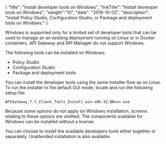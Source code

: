 {
"title": "Install developer tools on Windows",
"linkTitle": "Install developer tools on Windows",
"weight":"10",
"date": "2019-10-02",
"description": "Install Policy Studio, Configuration Studio, or Package and deployment tools on Windows."
}

Windows is supported only for a limited set of developer tools that can be used to manage an an existing deployment running on Linux or in Docker containers. API Gateway and API Manager do not support Windows.

The following tools can be installed on Windows:

* Policy Studio
* Configuration Studio
* Package and deployment tools

You can install the developer tools using the same installer flow as on Linux. To run the installer in the default GUI mode, locate and run the following setup file:

```
APIGateway_7.7_Client_Tools_Install_win-x86-32_BN<n>.exe
```

Because some options do not apply on Windows installation, screens relating to these options are omitted. The components available for Windows can be installed without a license.

You can choose to install the available developers tools either together or separately. Unattended installation is also available.
